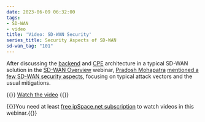 ```yaml
---
date: 2023-06-09 06:32:00
tags:
- SD-WAN
- video
title: 'Video: SD-WAN Security'
series_title: Security Aspects of SD-WAN
sd-wan_tag: "101"
---
```

After discussing the [backend](/2023/03/video-sdwan-backend-architecture.html) and [CPE](https://blog.ipspace.net/2023/04/video-sdwan-cpe-architecture.html) architecture in a typical SD-WAN solution in the [SD-WAN Overview](https://www.ipspace.net/SD-WAN_Overview) webinar, [Pradosh Mohapatra](https://www.ipspace.net/Author:Pradosh_Mohapatra) [mentioned a few SD-WAN security aspects](https://my.ipspace.net/bin/get/SDWAN/5%20-%20Security.mp4?doccode=SDWAN), focusing on typical attack vectors and the usual mitigations.

{{<jump>}}
[Watch the video](https://my.ipspace.net/bin/get/SDWAN/5%20-%20Security.mp4?doccode=SDWAN)
{{</jump>}}

{{<note free>}}You need at least [free ipSpace.net subscription](https://www.ipspace.net/Subscription/Free) to watch videos in this webinar.{{</note>}}

